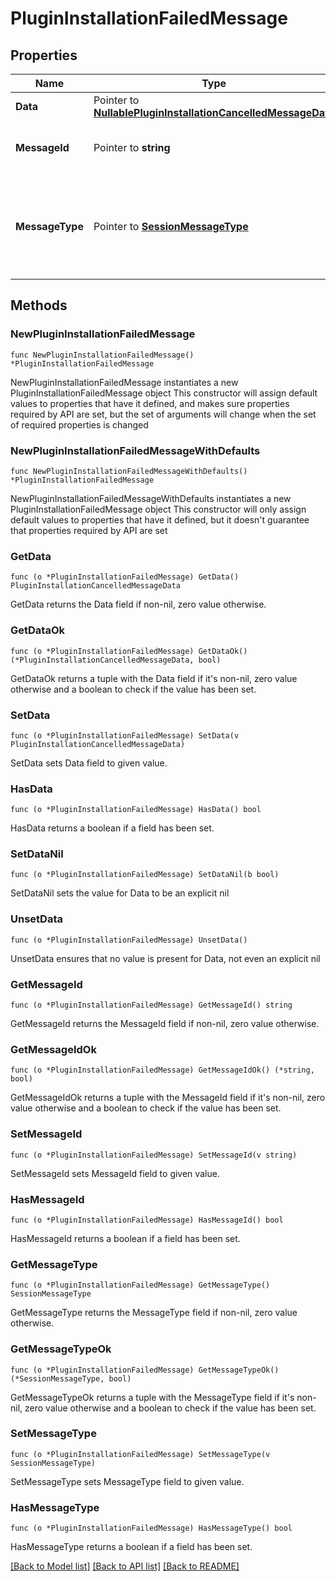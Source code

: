 # PluginInstallationFailedMessage

## Properties

Name | Type | Description | Notes
------------ | ------------- | ------------- | -------------
**Data** | Pointer to [**NullablePluginInstallationCancelledMessageData**](PluginInstallationCancelledMessageData.md) |  | [optional] 
**MessageId** | Pointer to **string** | Gets or sets the message id. | [optional] 
**MessageType** | Pointer to [**SessionMessageType**](SessionMessageType.md) | The different kinds of messages that are used in the WebSocket api. | [optional] [readonly] [default to SESSIONMESSAGETYPE_PACKAGE_INSTALLATION_FAILED]

## Methods

### NewPluginInstallationFailedMessage

`func NewPluginInstallationFailedMessage() *PluginInstallationFailedMessage`

NewPluginInstallationFailedMessage instantiates a new PluginInstallationFailedMessage object
This constructor will assign default values to properties that have it defined,
and makes sure properties required by API are set, but the set of arguments
will change when the set of required properties is changed

### NewPluginInstallationFailedMessageWithDefaults

`func NewPluginInstallationFailedMessageWithDefaults() *PluginInstallationFailedMessage`

NewPluginInstallationFailedMessageWithDefaults instantiates a new PluginInstallationFailedMessage object
This constructor will only assign default values to properties that have it defined,
but it doesn't guarantee that properties required by API are set

### GetData

`func (o *PluginInstallationFailedMessage) GetData() PluginInstallationCancelledMessageData`

GetData returns the Data field if non-nil, zero value otherwise.

### GetDataOk

`func (o *PluginInstallationFailedMessage) GetDataOk() (*PluginInstallationCancelledMessageData, bool)`

GetDataOk returns a tuple with the Data field if it's non-nil, zero value otherwise
and a boolean to check if the value has been set.

### SetData

`func (o *PluginInstallationFailedMessage) SetData(v PluginInstallationCancelledMessageData)`

SetData sets Data field to given value.

### HasData

`func (o *PluginInstallationFailedMessage) HasData() bool`

HasData returns a boolean if a field has been set.

### SetDataNil

`func (o *PluginInstallationFailedMessage) SetDataNil(b bool)`

 SetDataNil sets the value for Data to be an explicit nil

### UnsetData
`func (o *PluginInstallationFailedMessage) UnsetData()`

UnsetData ensures that no value is present for Data, not even an explicit nil
### GetMessageId

`func (o *PluginInstallationFailedMessage) GetMessageId() string`

GetMessageId returns the MessageId field if non-nil, zero value otherwise.

### GetMessageIdOk

`func (o *PluginInstallationFailedMessage) GetMessageIdOk() (*string, bool)`

GetMessageIdOk returns a tuple with the MessageId field if it's non-nil, zero value otherwise
and a boolean to check if the value has been set.

### SetMessageId

`func (o *PluginInstallationFailedMessage) SetMessageId(v string)`

SetMessageId sets MessageId field to given value.

### HasMessageId

`func (o *PluginInstallationFailedMessage) HasMessageId() bool`

HasMessageId returns a boolean if a field has been set.

### GetMessageType

`func (o *PluginInstallationFailedMessage) GetMessageType() SessionMessageType`

GetMessageType returns the MessageType field if non-nil, zero value otherwise.

### GetMessageTypeOk

`func (o *PluginInstallationFailedMessage) GetMessageTypeOk() (*SessionMessageType, bool)`

GetMessageTypeOk returns a tuple with the MessageType field if it's non-nil, zero value otherwise
and a boolean to check if the value has been set.

### SetMessageType

`func (o *PluginInstallationFailedMessage) SetMessageType(v SessionMessageType)`

SetMessageType sets MessageType field to given value.

### HasMessageType

`func (o *PluginInstallationFailedMessage) HasMessageType() bool`

HasMessageType returns a boolean if a field has been set.


[[Back to Model list]](../README.md#documentation-for-models) [[Back to API list]](../README.md#documentation-for-api-endpoints) [[Back to README]](../README.md)


